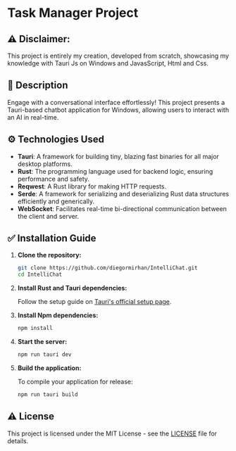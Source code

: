 # Task Manager Project

## **⚠️ Disclaimer:**

This project is entirely my creation, developed from scratch, showcasing my knowledge with Tauri Js on Windows and JavasScript, Html and Css.

## 📍 Description

Engage with a conversational interface effortlessly! This project presents a Tauri-based chatbot application for Windows, allowing users to interact with an AI in real-time.

## ⚙️ Technologies Used

- **Tauri**: A framework for building tiny, blazing fast binaries for all major desktop platforms.
- **Rust**: The programming language used for backend logic, ensuring performance and safety.
- **Reqwest**: A Rust library for making HTTP requests.
- **Serde**: A framework for serializing and deserializing Rust data structures efficiently and generically.
- **WebSocket**: Facilitates real-time bi-directional communication between the client and server.

## ✅ Installation Guide

1. **Clone the repository:**

   ```bash
   git clone https://github.com/diegormirhan/IntelliChat.git
   cd IntelliChat
   ```

2. **Install Rust and Tauri dependencies:**

    Follow the setup guide on [Tauri's official setup page](https://tauri.app/v1/guides/getting-started/prerequisites).


3. **Install Npm dependencies:**

   ```bash
   npm install
   ```

4. **Start the server:**

   ```bash
   npm run tauri dev
   ```

6. **Build the application:**

   To compile your application for release:
   ```bash
   npm run tauri build
   ```

## ⚠️ License

This project is licensed under the MIT License - see the [LICENSE](LICENSE) file for details.
